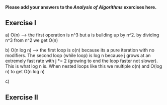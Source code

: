 #### Please add your answers to the ***Analysis of  Algorithms*** exercises here.

## Exercise I

a) O(n) --> the first operation is n^3 but a is building up by n^2.  by dividing n^3 from n^2 we get O(n) 

b) O(n log n) --> the first loop is o(n) because its a pure iteration with no modifiers. The second loop (while loop) is log n because j grows at an  extremely fast rate with j *= 2 (growing to end the loop faster not slower).  This is what log n is.  When nested loops like this we multiple o(n) and O(log n) to get O(n log n)


c) 

## Exercise II



